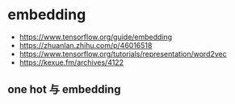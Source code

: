# embedding 

 *  https://www.tensorflow.org/guide/embedding
 *  https://zhuanlan.zhihu.com/p/46016518
 *  https://www.tensorflow.org/tutorials/representation/word2vec
 *  https://kexue.fm/archives/4122
## one hot 与 embedding
